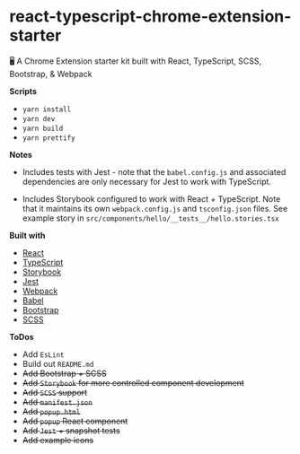 # react-typescript-chrome-extension-starter

:desktop_computer: A Chrome Extension starter kit built with React, TypeScript, SCSS, Bootstrap, &amp; Webpack

**Scripts**

-   `yarn install`
-   `yarn dev`
-   `yarn build`
-   `yarn prettify`

**Notes**

-   Includes tests with Jest - note that the `babel.config.js` and associated dependencies are only necessary for Jest to work with TypeScript.

-   Includes Storybook configured to work with React + TypeScript. Note that it maintains its own `webpack.config.js` and `tsconfig.json` files. See example story in `src/components/hello/__tests__/hello.stories.tsx`

**Built with**

-   [React](https://reactjs.org)
-   [TypeScript](https://www.typescriptlang.org/)
-   [Storybook](https://storybook.js.org/)
-   [Jest](https://jestjs.io)
-   [Webpack](https://webpack.js.org/)
-   [Babel](https://babeljs.io/)
-   [Bootstrap](https://getbootstrap.com)
-   [SCSS](https://sass-lang.com/)

**ToDos**

-   Add `EsLint`
-   Build out `README.md`
-   ~~Add Bootstrap + SCSS~~
-   ~~Add `Storybook` for more controlled component development~~
-   ~~Add `SCSS` support~~
-   ~~Add `manifest.json`~~
-   ~~Add `popup.html`~~
-   ~~Add `popup` React component~~
-   ~~Add `Jest` + snapshot tests~~
-   ~~Add example icons~~
